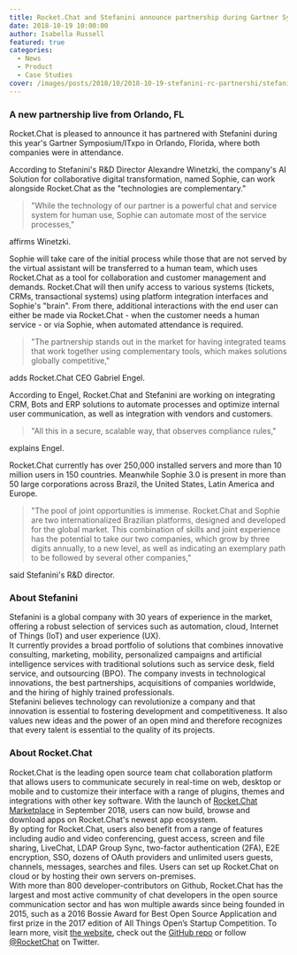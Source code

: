 ```yaml
---
title: Rocket.Chat and Stefanini announce partnership during Gartner Symposium/ITxpo
date: 2018-10-19 10:00:00
author: Isabella Russell
featured: true
categories:
  - News
  - Product
  - Case Studies
cover: /images/posts/2018/10/2018-10-19-stefanini-rc-partnershi/stefanini-rc-cover.png
---
```


### A new partnership live from Orlando, FL

Rocket.Chat is pleased to announce it has partnered with Stefanini during this year's Gartner Symposium/ITxpo in Orlando, Florida, where both companies were in attendance.

According to Stefanini's R&D Director Alexandre Winetzki, the company's AI Solution for collaborative digital transformation, named Sophie, can work alongside Rocket.Chat as the "technologies are complementary."

> "While the technology of our partner is a powerful chat and service system for human use, Sophie can automate most of the service processes,"

affirms Winetzki.

Sophie will take care of the initial process while those that are not served by the virtual assistant will be transferred to a human team, which uses Rocket.Chat as a tool for collaboration and customer management and demands. Rocket.Chat will then unify access to various systems (tickets, CRMs, transactional systems) using platform integration interfaces and Sophie's "brain". From there, additional interactions with the end user can either be made via Rocket.Chat - when the customer needs a human service - or via Sophie, when automated attendance is required.


> "The partnership stands out in the market for having integrated teams that work together using complementary tools, which makes solutions globally competitive,"

adds Rocket.Chat CEO Gabriel Engel.

According to Engel, Rocket.Chat and Stefanini are working on integrating CRM, Bots and ERP solutions to automate processes and optimize internal user communication, as well as integration with vendors and customers.

> "All this in a secure, scalable way, that observes compliance rules,"

explains Engel.

Rocket.Chat currently has over 250,000 installed servers and more than 10 million users in 150 countries. Meanwhile Sophie 3.0 is present in more than 50 large corporations across Brazil, the United States, Latin America and Europe.

> "The pool of joint opportunities is immense. Rocket.Chat and Sophie are two internationalized Brazilian platforms, designed and developed for the global market. This combination of skills and joint experience has the potential to take our two companies, which grow by three digits annually, to a new level, as well as indicating an exemplary path to be followed by several other companies,"

said Stefanini's R&D director.

### About Stefanini

Stefanini is a global company with 30 years of experience in the market, offering a robust selection of services such as automation, cloud, Internet of Things (IoT) and user experience (UX).
<br/>It currently provides a broad portfolio of solutions that combines innovative consulting, marketing, mobility, personalized campaigns and artificial intelligence services with traditional solutions such as service desk, field service, and outsourcing (BPO). The company invests in technological innovations, the best partnerships, acquisitions of companies worldwide, and the hiring of highly trained professionals.
<br/>Stefanini believes technology can revolutionize a company and that innovation is essential to fostering development and competitiveness. It also values new ideas and the power of an open mind and therefore recognizes that every talent is essential to the quality of its projects.


### About Rocket.Chat

Rocket.Chat is the leading open source team chat collaboration platform that allows users to communicate securely in real-time on web, desktop or mobile and to customize their interface with a range of plugins, themes and integrations with other key software. With the launch of [Rocket.Chat Marketplace](https://rocket.chat/2018/08/31/introducing-rocket-chat-marketplace/) in September 2018, users can now build, browse and download apps on Rocket.Chat's newest app ecosystem.
<br/>By opting for Rocket.Chat, users also benefit from a range of features including audio and video conferencing, guest access, screen and file sharing, LiveChat, LDAP Group Sync, two-factor authentication (2FA), E2E encryption, SSO, dozens of OAuth providers and unlimited users guests, channels, messages, searches and files. Users can set up Rocket.Chat on cloud or by hosting their own servers on-premises.
<br/>With more than 800 developer-contributors on Github, Rocket.Chat has the largest and most active community of chat developers in the open source communication sector and has won multiple awards since being founded in 2015, such as a 2016 Bossie Award for Best Open Source Application and first prize in the 2017 edition of All Things Open’s Startup Competition.
To learn more, visit [the website](https://rocket.chat.com), check out the [GitHub repo](https://github.com/RocketChat/Rocket.Chat) or follow [@RocketChat](https://twitter.com/RocketChat) on Twitter.

